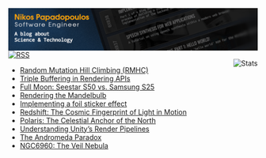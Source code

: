 <img align="center" src="https://raw.githubusercontent.com/4rknova/4rknova/main/banner.png">
<div>
  <a href="https://www.4rknova.com/feed.xml" target="blank">
    <img alt="RSS" src="https://img.shields.io/badge/RSS-0066cc?style=for-the-badge&logo=rss&logoColor=white"
alt="RSS Feed"/>
  </a>
</div>

 <img alt="Stats" align="right" src="https://github-readme-stats.vercel.app/api/top-langs?username=4rknova&show_icons=true&locale=en&layout=compact&theme=dark" alt="4rknova" />

<!-- BLOG-POST-LIST:START -->
- [Random Mutation Hill Climbing &lpar;RMHC&rpar;](https://www.4rknova.com//blog/2025/09/20/rmhc)
- [Triple Buffering in Rendering APIs](https://www.4rknova.com//blog/2025/09/12/triple-buffering)
- [Full Moon: Seestar S50 vs. Samsung S25](https://www.4rknova.com//blog/2025/09/08/moon-photos)
- [Rendering the Mandelbulb](https://www.4rknova.com//blog/2025/09/01/mandelbulb)
- [Implementing a foil sticker effect](https://www.4rknova.com//blog/2025/08/30/foil-sticker)
- [Redshift: The Cosmic Fingerprint of Light in Motion](https://www.4rknova.com//blog/2025/08/15/red-shift)
- [Polaris: The Celestial Anchor of the North](https://www.4rknova.com//blog/2025/08/11/polaris)
- [Understanding Unity’s Render Pipelines](https://www.4rknova.com//blog/2025/08/04/unity-render-pipelines)
- [The Andromeda Paradox](https://www.4rknova.com//blog/2025/08/01/andromeda-paradox)
- [NGC6960: The Veil Nebula](https://www.4rknova.com//blog/2025/07/16/astro-ngc6960)
<!-- BLOG-POST-LIST:END -->

